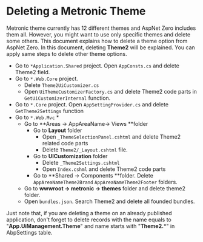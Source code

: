 # Deleting a Metronic Theme

Metronic theme currently has 12 different themes and AspNet Zero includes them all. However, you might want to use only specific themes and delete some others. This document explains how to delete a theme option from AspNet Zero. In this document, deleting **Theme2** will be explained. You can apply same steps to delete other theme options.

* Go to  `*Application.Shared` project. Open `AppConsts.cs`  and delete Theme2 field. 
* Go to `*.Web.Core` project.
  * Delete `Theme2UiCustomizer.cs`
  * Open `UiThemeCustomizerFactory.cs` and delete Theme2 code parts in `GetUiCustomizerInternal` function.
* Go to `*.Core`  project. Open `AppSettingProvider.cs` and delete `GetTheme2Settings` function
* Go to `*.Web.Mvc`
  * 
  * Go to **Areas -> AppAreaName-> Views **folder
    * Go to **Layout** folder
      * Open `_ThemeSelectionPanel.cshtml` and delete Theme2 related code parts
      * Delete ```Theme2/_Layout.cshtml``` file.
    * Go to **UICustomization** folder
      * Delete `_Theme2Settings.cshtml`	
      * Open `Index.cshml` and delete Theme2 code parts
    * Go to **Shared -> Components **folder. Delete `AppAreaNameTheme2Brand` `AppAreaNameTheme2Footer` folders.
  * Go to **wwwroot -> metronic -> themes** folder and delete theme2 folder.
  * Open `bundles.json`. Search Theme2 and delete all founded bundles.



Just note that, if you are deleting a theme on an already published application, don't forget to delete records with the name equals to "**App.UiManagement.Theme**" and name starts with "**Theme2.***" in AbpSettings table. 